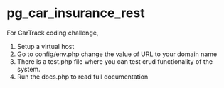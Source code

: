 # pg_car_insurance_rest
For CarTrack coding challenge,

1. Setup a virtual host 
2. Go to config/env.php change the value of URL to your domain name
3. There is a test.php file where you can test crud functionality of the system.
4. Run the docs.php to read full documentation
